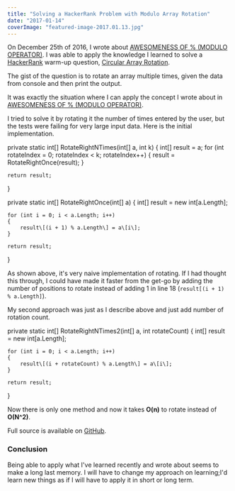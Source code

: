 ```yaml
---
title: "Solving a HackerRank Problem with Modulo Array Rotation"
date: "2017-01-14"
coverImage: "featured-image-2017.01.13.jpg"
---
```


On December 25th of 2016, I wrote about [AWESOMENESS OF % (MODULO OPERATOR)](https://www.slightedgecoder.com/2016/12/25/awesomeness-modulo-operator/). I was able to apply the knowledge I learned to solve a [HackerRank](http://hackerrank.com/) warm-up question, [Circular Array Rotation](https://www.hackerrank.com/challenges/circular-array-rotation).

The gist of the question is to rotate an array multiple times, given the data from console and then print the output.

It was exactly the situation where I can apply the concept I wrote about in [AWESOMENESS OF % (MODULO OPERATOR)](https://www.slightedgecoder.com/2016/12/25/awesomeness-modulo-operator/).

I tried to solve it by rotating it the number of times entered by the user, but the tests were failing for very large input data. Here is the initial implementation.

private static int\[\] RotateRightNTimes(int\[\] a, int k)
{
	int\[\] result = a;
	for (int rotateIndex = 0; rotateIndex < k; rotateIndex++)
	{
		result = RotateRightOnce(result);
	}

	return result;
}

private static int\[\] RotateRightOnce(int\[\] a)
{
	int\[\] result = new int\[a.Length\];

	for (int i = 0; i < a.Length; i++)
	{
		result\[(i + 1) % a.Length\] = a\[i\];
	}

	return result;
}

As shown above, it's very naive implementation of rotating. If I had thought this through, I could have made it faster from the get-go by adding the number of positions to rotate instead of adding 1 in line 18 (`result[(i + 1) % a.Length]`).

My second approach was just as I describe above and just add number of rotation count.

private static int\[\] RotateRightNTimes2(int\[\] a, int rotateCount)
{
	int\[\] result = new int\[a.Length\];

	for (int i = 0; i < a.Length; i++)
	{
		result\[(i + rotateCount) % a.Length\] = a\[i\];
	}

	return result;
}

Now there is only one method and now it takes **O(n)** to rotate instead of **O(N^2)**.

Full source is available on [GitHub](https://github.com/dance2die/Problems.HackerRank/blob/master/Problems.HackerRank.Algorithms/WarmUp/CircularArrayRotationMain.cs).

### Conclusion

Being able to apply what I've learned recently and wrote about seems to make a long last memory. I will have to change my approach on learning;I'd learn new things as if I will have to apply it in short or long term.
